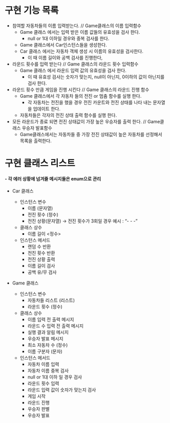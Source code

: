 # 구현 기능 목록

* 참여할 자동차들의 이름 입력받는다. // Game클래스의 이름 입력함수
    - Game 클래스 에서는 입력 받은 이름 값들의 유효성을 검사 한다.
        - null or 1대 이하일 경우와 중복 검사를 한다.
    - Game 클래스에서 Car인스턴스들을 생성한다.
    - Car 클래스 에서는 자동차 객체 생성 시 이름의 유효성을 검사한다.
        - 이 때 이름 길이와 공백 검사를 진행한다,
* 라운드 횟수를 입력 받는다 // Game 클래스의 라운드 횟수 입력함수
    - Game 클래스 에서 라운드 입력 값의 유효성을 검사 한다.
        - 이 때 유효성 검사는 숫자가 맞는지, null이 아닌지, 0이하의 값이 아닌지를 검사 한다.
* 라운드 횟수 만큼 게임을 진행 시킨다 // Game 클래스의 라운드 진행 함수
    - Game 클래스에서 각 자동차 들의 전진 or 멈춤 함수를 실행 한다.
        - 각 자동차는 전진을 했을 경우 전진 카운트와 전진 상태를 나타 내는 문자열을 업데이트 한다.
    - 자동차들은 각자의 전진 상태 출력 함수를 실행 한다.
* 모든 라운드가 종료 되면 전진 상태값이 가장 높은 우승자를 출력 한다. // Game클래스 우승자 발표함수
    - Game클래스에서는 자동차들 중 가장 전진 상태값이 높은 자동차를 선정해서 목록을 출력한다.

# 구현 클래스 리스트

#### - 각 에러 상황에 넘겨줄 메시지들은 enum으로 관리

* Car 클래스
    - 인스턴스 변수
        - 이름 (문자열)
        - 전진 횟수 (정수)
        - 전진 상황(문자열) → 전진 횟수가 3회일 경우 예시 :  “- - -”
    - 클래스 상수
        - 이름 길이 <정수>
    - 인스턴스 메서드
        - 랜덤 수 반환
        - 전진 횟수 반환
        - 전진 상황 출력
        - 이름 길이 검사
        - 공백 유/무 검사

* Game 클래스
    - 인스턴스 변수
        - 자동차들 리스트 (리스트)
        - 라운드 횟수 (정수)
    - 클래스 상수
        - 이름 입력 전 출력 메시지
        - 라운드 수 입력 전 출력 메시지
        - 실행 결과 알림 메시지
        - 우승자 발표 메시지
        - 최소 자동차 수 (정수)
        - 이름 구분자 (문자)
    - 인스턴스 메서드
        - 자동차 이름 입력
        - 자동차 이름 중복 검사
        - null or 1대 이하 일 경우 검사
        - 라운드 횟수 입력
        - 라운드 입력 값이 숫자가 맞는지 검사
        - 게임 시작
        - 라운드 진행
        - 우승자 판별
        - 우승자 발표 
